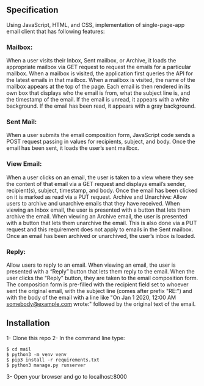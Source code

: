 ## Specification

Using JavaScript, HTML, and CSS, implementation of single-page-app email client that has following features:

### Mailbox: 

When a user visits their Inbox, Sent mailbox, or Archive, it loads the appropriate mailbox via GET request  to request the emails for a particular mailbox.
When a mailbox is visited, the application first queries the API for the latest emails in that mailbox.
When a mailbox is visited, the name of the mailbox appears at the top of the page.
Each email is then rendered in its own box that displays who the email is from, what the subject line is, and the timestamp of the email.
If the email is unread, it appears with a white background. If the email has been read, it appears with a gray background.

### Sent Mail: 
When a user submits the email composition form, JavaScript code sends a POST request passing in values for recipients, subject, and body.
Once the email has been sent, it loads the user’s sent mailbox.


### View Email:

When a user clicks on an email, the user is taken to a view where they see the content of that email via a GET request and displays email’s sender, recipient(s), subject, timestamp, and body.
Once the email has been clicked on it is marked as read via a PUT request.
Archive and Unarchive: Allow users to archive and unarchive emails that they have received.
When viewing an Inbox email, the user is presented with a button that lets them archive the email. When viewing an Archive email, the user is presented with a button that lets them unarchive the email. This is also done via a PUT request and this requirement does not apply to emails in the Sent mailbox.
Once an email has been archived or unarchived, the user’s inbox is loaded.

### Reply: 
Allow users to reply to an email.
When viewing an email, the user is presented with a “Reply” button that lets them reply to the email.
When the user clicks the “Reply” button, they are taken to the email composition form.
The composition form is pre-filled with the recipient field set to whoever sent the original email, with the subject line (comes after prefix "RE:") and with the body of the email with a line like "On Jan 1 2020, 12:00 AM somebody@example.com wrote:" followed by the original text of the email.

## Installation
1- Clone this repo
2- In the command line type:
```
$ cd mail
$ python3 -m venv venv
$ pip3 install -r requirements.txt
$ python3 manage.py runserver
```
3- Open your browser and go to localhost:8000
